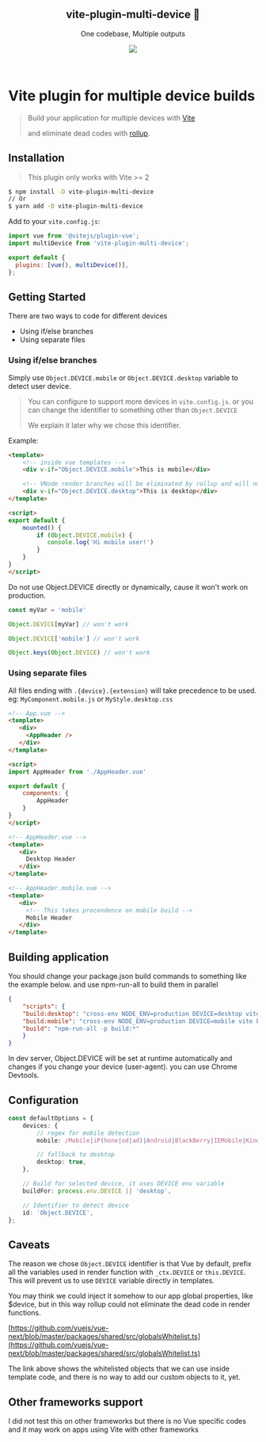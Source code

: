 <h2 align='center'><strong>vite-plugin-multi-device</strong> 🚀</h2>

<p align='center'>One codebase, Multiple outputs</p>

<p align='center'>
<a href='https://www.npmjs.com/package/vite-plugin-multi-device'>
<img src='https://img.shields.io/npm/v/vite-plugin-multi-device?color=f75e5e&style=flat-square'>
</a>
</p>
<br>

# Vite plugin for multiple device builds 

> Build your application for multiple devices with [Vite](https://github.com/vitejs/vite)
> 
> and eliminate dead codes with [rollup](https://rollupjs.org/).


## Installation

> This plugin only works with Vite >= 2

```bash
$ npm install -D vite-plugin-multi-device
// Or
$ yarn add -D vite-plugin-multi-device
```

Add to your `vite.config.js`:

```js
import vue from '@vitejs/plugin-vue';
import multiDevice from 'vite-plugin-multi-device';

export default {
  plugins: [vue(), multiDevice()],
};
```

## Getting Started

There are two ways to code for different devices
- Using if/else branches
- Using separate files

### Using if/else branches

Simply use `Object.DEVICE.mobile` or `Object.DEVICE.desktop` variable to detect user device.

> You can configure to support more devices in `vite.config.js`.
> or you can change the identifier to something other than `Object.DEVICE`
> 
> We explain it later why we chose this identifier.

Example:

```html
<template>
    <!-- inside vue templates -->
    <div v-if="Object.DEVICE.mobile">This is mobile</div>

    <!-- VNode render branches will be eliminated by rollup and will not exist in final bundle, we explain it later -->
    <div v-if="Object.DEVICE.desktop">This is desktop</div>
</template>

<script>
export default {
    mounted() {
        if (Object.DEVICE.mobile) {
           console.log('Hi mobile user!')
        }
    }
}
</script>
```

Do not use Object.DEVICE directly or dynamically, cause it won't work on production.

```js
const myVar = 'mobile'

Object.DEVICE[myVar] // won't work

Object.DEVICE['mobile'] // won't work

Object.keys(Object.DEVICE) // won't work
```

### Using separate files

All files ending with `.{device}.{extension}` will take precedence to be used. eg: `MyComponent.mobile.js` or `MyStyle.desktop.css` 

```html
<!-- App.vue -->
<template>
   <div>
     <AppHeader />
   </div>
</template>

<script>
import AppHeader from './AppHeader.vue'

export default {
    components: {
        AppHeader
    }
}
</script>
```

```html
<!-- AppHeader.vue -->
<template>
   <div>
     Desktop Header
   </div>
</template>
```

```html
<!-- AppHeader.mobile.vue -->
<template>
   <div>
     <!-- This takes precendence on mobile build -->
     Mobile Header
   </div>
</template>
```

## Building application

You should change your package.json build commands to something like the example below.
and use npm-run-all to build them in parallel 

```json
{
    "scripts": {
    "build:desktop": "cross-env NODE_ENV=production DEVICE=desktop vite build --outDir=dist/desktop",
    "build:mobile": "cross-env NODE_ENV=production DEVICE=mobile vite build --outDir=dist/mobile",
    "build": "npm-run-all -p build:*"
    }
}
```

In dev server, Object.DEVICE will be set at runtime automatically and changes if you change your device (user-agent). you can use Chrome Devtools.

## Configuration
```ts
const defaultOptions = {
    devices: {
        // regex for mobile detection
        mobile: /Mobile|iP(hone|od|ad)|Android|BlackBerry|IEMobile|Kindle|NetFront|Silk-Accelerated|(hpw|web)OS|Fennec|Minimo|Opera M(obi|ini)|Blazer|Dolfin|Dolphin|Skyfire|Zune/,

        // fallback to desktop
        desktop: true,
    },

    // Build for selected device, it uses DEVICE env variable
    buildFor: process.env.DEVICE || 'desktop',

    // Identifier to detect device
    id: 'Object.DEVICE',
};
```

## Caveats

The reason we chose `Object.DEVICE` identifier is that Vue by default,
prefix all the variables used in render function with `_ctx.DEVICE` or `this.DEVICE`.
This will prevent us to use `DEVICE` variable directly in templates.

You may think we could inject it somehow to our app global properties, like $device, but in this way rollup could not eliminate the dead code in render functions.

[https://github.com/vuejs/vue-next/blob/master/packages/shared/src/globalsWhitelist.ts](https://github.com/vuejs/vue-next/blob/master/packages/shared/src/globalsWhitelist.ts)

The link above shows the whitelisted objects that we can use inside template code, and there is no way to add our custom objects to it, yet.

## Other frameworks support

I did not test this on other frameworks but there is no Vue specific codes and it may work on apps using Vite with other frameworks

